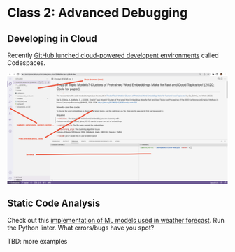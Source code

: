 # Class 2: Advanced Debugging

## Developing in Cloud

Recently [GitHub lunched cloud-powered developent environments](https://github.com/features/codespaces) called Codespaces.

![Codespaces](docs/github_codespaces.png)

## Static Code Analysis

Check out this [implementation of ML models used in weather forecast](https://github.com/jieyu97/mvpp).
Run the Python linter. What errors/bugs have you spot?

TBD: more examples
